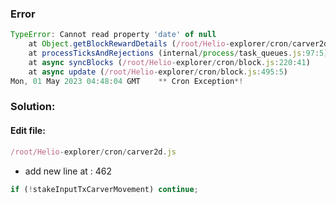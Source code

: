 ### Error

```javascript
TypeError: Cannot read property 'date' of null
    at Object.getBlockRewardDetails (/root/Helio-explorer/cron/carver2d.js:467:59)
    at processTicksAndRejections (internal/process/task_queues.js:97:5)
    at async syncBlocks (/root/Helio-explorer/cron/block.js:220:41)
    at async update (/root/Helio-explorer/cron/block.js:495:5)
Mon, 01 May 2023 04:48:04 GMT    ** Cron Exception*!
```

### Solution:

#### Edit file:

```javascript
/root/Helio-explorer/cron/carver2d.js
```
- add new line at : 462

```javascript
if (!stakeInputTxCarverMovement) continue;
```
